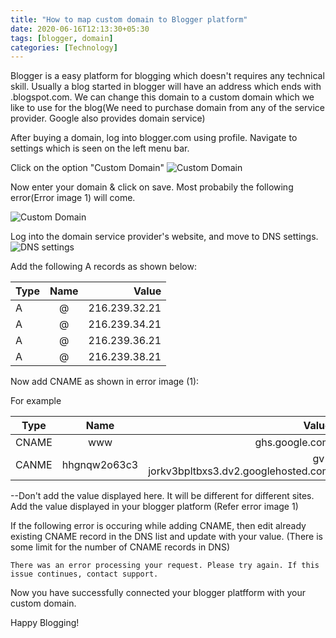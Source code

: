 ```yaml
---
title: "How to map custom domain to Blogger platform"
date: 2020-06-16T12:13:30+05:30
tags: [blogger, domain]
categories: [Technology]
---
```


Blogger is a easy platform for blogging which doesn't requires any technical skill. Usually a blog started in blogger will have an address which ends with .blogspot.com. We can change this domain to a custom domain which we like to use for the blog(We need to purchase domain from any of the service provider. Google also provides domain service)

After buying a domain, log into blogger.com using profile. Navigate to settings which is seen on the left menu bar. 

Click on the option "Custom Domain"
![Custom Domain](/img/blogger_custom_domain.png)

Now enter your domain & click on save. Most probabily the following error(Error image 1) will come.

![Custom Domain](/img/blogger_domain_mapping.png)
				

Log into the domain service provider's website, and move to DNS settings.
![DNS settings](/img/cname_blogger.png)

Add the following A records as shown below:


| Type	| Name  | Value 		 |
| ------|:-----:| --------------:|
| A     | @ 	|  216.239.32.21 |
| A     | @     |  216.239.34.21 |
| A     | @     |  216.239.36.21 |
| A     | @     |  216.239.38.21 |


Now add CNAME as shown in error image (1):

For example

| Type	| Name  		  | Value 		                            |
| ------|:---------------:| ---------------------------------------:|
| CNAME | www 			  |  ghs.google.com                         |
| CANME | hhgnqw2o63c3    |  gv-jorkv3bpltbxs3.dv2.googlehosted.com |



--Don't add the value displayed here. It will be different for different sites. Add the value displayed in your blogger platform (Refer error image 1)


If the following error is occuring while adding CNAME, then edit already existing CNAME record in the DNS list and update with your value. (There is some limit for the number of CNAME records in DNS)

```
There was an error processing your request. Please try again. If this issue continues, contact support.
```

Now you have successfully connected your blogger platfform with your custom domain. 

Happy Blogging!